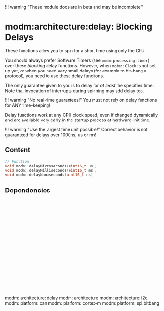 !!! warning "These module docs are in beta and may be incomplete."

# modm:architecture:delay: Blocking Delays

These functions allow you to spin for a short time using only the CPU.

You should always prefer Software Timers (see `modm:processing:timer`) over these
*blocking* delay functions. However, when `modm::Clock` is not set up yet, or
when you need very small delays (for example to bit-bang a protocol), you need
to use these delay functions.

The only guarantee given to you is to delay for _at least_ the specified time.
Note that invocation of interrupts during spinning may add delay too.

!!! warning "No real-time guarantees!"
    You must not rely on delay functions for ANY time-keeping!

Delay functions work at any CPU clock speed, even if changed dynamically and
are available very early in the startup process at hardware-init time.

!!! warning "Use the largest time unit possible!"
    Correct behavior is not guaranteed for delays over 1000ns, us or ms!

## Content

```cpp
// Function
void modm::delayMicroseconds(uint16_t us);
void modm::delayMilliseconds(uint16_t ms);
void modm::delayNanoseconds(uint16_t ns);
```
## Dependencies

<?xml version="1.0" encoding="UTF-8" standalone="no"?>
<!DOCTYPE svg PUBLIC "-//W3C//DTD SVG 1.1//EN"
 "http://www.w3.org/Graphics/SVG/1.1/DTD/svg11.dtd">
<!-- Generated by graphviz version 2.40.1 (20161225.0304)
 -->
<!-- Title: modm:architecture:delay Pages: 1 -->
<svg width="360pt" height="224pt"
 viewBox="0.00 0.00 359.50 224.00" xmlns="http://www.w3.org/2000/svg" xmlns:xlink="http://www.w3.org/1999/xlink">
<g id="graph0" class="graph" transform="scale(1 1) rotate(0) translate(4 220)">
<title>modm:architecture:delay</title>
<polygon fill="#ffffff" stroke="transparent" points="-4,4 -4,-220 355.5,-220 355.5,4 -4,4"/>
<!-- modm_architecture_delay -->
<g id="node1" class="node">
<title>modm_architecture_delay</title>
<polygon fill="#d3d3d3" stroke="#000000" stroke-width="2" points="221,-142 137,-142 137,-89 221,-89 221,-142"/>
<text text-anchor="middle" x="179" y="-126.8" font-family="Times,serif" font-size="14.00" fill="#000000">modm:</text>
<text text-anchor="middle" x="179" y="-111.8" font-family="Times,serif" font-size="14.00" fill="#000000">architecture:</text>
<text text-anchor="middle" x="179" y="-96.8" font-family="Times,serif" font-size="14.00" fill="#000000">delay</text>
</g>
<!-- modm_architecture -->
<g id="node2" class="node">
<title>modm_architecture</title>
<g id="a_node2"><a xlink:href="../modm-architecture" xlink:title="modm:&#10;architecture">
<polygon fill="#d3d3d3" stroke="#000000" points="219,-216 139,-216 139,-178 219,-178 219,-216"/>
<text text-anchor="middle" x="179" y="-200.8" font-family="Times,serif" font-size="14.00" fill="#000000">modm:</text>
<text text-anchor="middle" x="179" y="-185.8" font-family="Times,serif" font-size="14.00" fill="#000000">architecture</text>
</a>
</g>
</g>
<!-- modm_architecture_delay&#45;&gt;modm_architecture -->
<g id="edge1" class="edge">
<title>modm_architecture_delay&#45;&gt;modm_architecture</title>
<path fill="none" stroke="#000000" d="M179,-142.1861C179,-150.3465 179,-159.3646 179,-167.6895"/>
<polygon fill="#000000" stroke="#000000" points="175.5001,-167.7469 179,-177.7469 182.5001,-167.747 175.5001,-167.7469"/>
</g>
<!-- modm_architecture_i2c -->
<g id="node3" class="node">
<title>modm_architecture_i2c</title>
<g id="a_node3"><a xlink:href="../modm-architecture-i2c" xlink:title="modm:&#10;architecture:&#10;i2c">
<polygon fill="#d3d3d3" stroke="#000000" points="84,-53 0,-53 0,0 84,0 84,-53"/>
<text text-anchor="middle" x="42" y="-37.8" font-family="Times,serif" font-size="14.00" fill="#000000">modm:</text>
<text text-anchor="middle" x="42" y="-22.8" font-family="Times,serif" font-size="14.00" fill="#000000">architecture:</text>
<text text-anchor="middle" x="42" y="-7.8" font-family="Times,serif" font-size="14.00" fill="#000000">i2c</text>
</a>
</g>
</g>
<!-- modm_architecture_i2c&#45;&gt;modm_architecture_delay -->
<g id="edge2" class="edge">
<title>modm_architecture_i2c&#45;&gt;modm_architecture_delay</title>
<path fill="none" stroke="#000000" d="M83.1045,-53.2029C97.5994,-62.6193 114.0537,-73.3086 129.1898,-83.1415"/>
<polygon fill="#000000" stroke="#000000" points="127.6319,-86.3032 137.9245,-88.8159 131.4454,-80.4331 127.6319,-86.3032"/>
</g>
<!-- modm_platform_can -->
<g id="node4" class="node">
<title>modm_platform_can</title>
<g id="a_node4"><a xlink:href="../modm-platform-can" xlink:title="modm:&#10;platform:&#10;can">
<polygon fill="#d3d3d3" stroke="#000000" points="170,-53 102,-53 102,0 170,0 170,-53"/>
<text text-anchor="middle" x="136" y="-37.8" font-family="Times,serif" font-size="14.00" fill="#000000">modm:</text>
<text text-anchor="middle" x="136" y="-22.8" font-family="Times,serif" font-size="14.00" fill="#000000">platform:</text>
<text text-anchor="middle" x="136" y="-7.8" font-family="Times,serif" font-size="14.00" fill="#000000">can</text>
</a>
</g>
</g>
<!-- modm_platform_can&#45;&gt;modm_architecture_delay -->
<g id="edge3" class="edge">
<title>modm_platform_can&#45;&gt;modm_architecture_delay</title>
<path fill="none" stroke="#000000" d="M148.9014,-53.2029C152.9407,-61.5633 157.4648,-70.927 161.7536,-79.8039"/>
<polygon fill="#000000" stroke="#000000" points="158.6059,-81.3344 166.1077,-88.8159 164.9088,-78.2891 158.6059,-81.3344"/>
</g>
<!-- modm_platform_cortex_m -->
<g id="node5" class="node">
<title>modm_platform_cortex_m</title>
<g id="a_node5"><a xlink:href="../modm-platform-cortex-m" xlink:title="modm:&#10;platform:&#10;cortex&#45;m">
<polygon fill="#d3d3d3" stroke="#000000" points="256,-53 188,-53 188,0 256,0 256,-53"/>
<text text-anchor="middle" x="222" y="-37.8" font-family="Times,serif" font-size="14.00" fill="#000000">modm:</text>
<text text-anchor="middle" x="222" y="-22.8" font-family="Times,serif" font-size="14.00" fill="#000000">platform:</text>
<text text-anchor="middle" x="222" y="-7.8" font-family="Times,serif" font-size="14.00" fill="#000000">cortex&#45;m</text>
</a>
</g>
</g>
<!-- modm_platform_cortex_m&#45;&gt;modm_architecture_delay -->
<g id="edge4" class="edge">
<title>modm_platform_cortex_m&#45;&gt;modm_architecture_delay</title>
<path fill="none" stroke="#000000" d="M209.0986,-53.2029C205.0593,-61.5633 200.5352,-70.927 196.2464,-79.8039"/>
<polygon fill="#000000" stroke="#000000" points="193.0912,-78.2891 191.8923,-88.8159 199.3941,-81.3344 193.0912,-78.2891"/>
</g>
<!-- modm_platform_spi_bitbang -->
<g id="node6" class="node">
<title>modm_platform_spi_bitbang</title>
<g id="a_node6"><a xlink:href="../modm-platform-spi-bitbang" xlink:title="modm:&#10;platform:&#10;spi.bitbang">
<polygon fill="#d3d3d3" stroke="#000000" points="351.5,-53 274.5,-53 274.5,0 351.5,0 351.5,-53"/>
<text text-anchor="middle" x="313" y="-37.8" font-family="Times,serif" font-size="14.00" fill="#000000">modm:</text>
<text text-anchor="middle" x="313" y="-22.8" font-family="Times,serif" font-size="14.00" fill="#000000">platform:</text>
<text text-anchor="middle" x="313" y="-7.8" font-family="Times,serif" font-size="14.00" fill="#000000">spi.bitbang</text>
</a>
</g>
</g>
<!-- modm_platform_spi_bitbang&#45;&gt;modm_architecture_delay -->
<g id="edge5" class="edge">
<title>modm_platform_spi_bitbang&#45;&gt;modm_architecture_delay</title>
<path fill="none" stroke="#000000" d="M274.2416,-52.2425C259.6328,-61.9454 242.8313,-73.1046 227.4466,-83.3228"/>
<polygon fill="#000000" stroke="#000000" points="225.4619,-80.4393 219.0683,-88.8875 229.3348,-86.2703 225.4619,-80.4393"/>
</g>
</g>
</svg>

